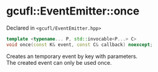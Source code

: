 # gcufl::EventEmitter<K>::once
Declared in `<gcufl/EventEmitter.hpp>`
```cpp
template <typename... P, std::invocable<P...> C>
void once(const K& event, const C& callback) noexcept;
```
Creates an temporary event by key with parameters.
<br/>
The created event can only be used once.
